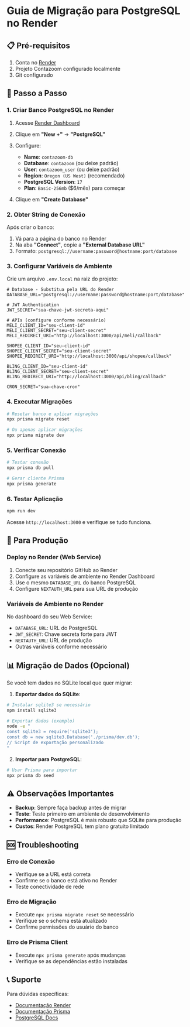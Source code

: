 # Guia de Migração para PostgreSQL no Render

## 📋 Pré-requisitos

1. Conta no [Render](https://render.com)
2. Projeto Contazoom configurado localmente
3. Git configurado

## 🚀 Passo a Passo

### 1. Criar Banco PostgreSQL no Render

1. Acesse [Render Dashboard](https://dashboard.render.com)
2. Clique em **"New +"** → **"PostgreSQL"**
3. Configure:
   - **Name**: `contazoom-db`
   - **Database**: `contazoom` (ou deixe padrão)
   - **User**: `contazoom_user` (ou deixe padrão)
   - **Region**: `Oregon (US West)` (recomendado)
   - **PostgreSQL Version**: `17`
   - **Plan**: `Basic-256mb` ($6/mês) para começar

4. Clique em **"Create Database"**

### 2. Obter String de Conexão

Após criar o banco:

1. Vá para a página do banco no Render
2. Na aba **"Connect"**, copie a **"External Database URL"**
3. Formato: `postgresql://username:password@hostname:port/database`

### 3. Configurar Variáveis de Ambiente

Crie um arquivo `.env.local` na raiz do projeto:

```env
# Database - Substitua pela URL do Render
DATABASE_URL="postgresql://username:password@hostname:port/database"

# JWT Authentication
JWT_SECRET="sua-chave-jwt-secreta-aqui"

# APIs (configure conforme necessário)
MELI_CLIENT_ID="seu-client-id"
MELI_CLIENT_SECRET="seu-client-secret"
MELI_REDIRECT_URI="http://localhost:3000/api/meli/callback"

SHOPEE_CLIENT_ID="seu-client-id"
SHOPEE_CLIENT_SECRET="seu-client-secret"
SHOPEE_REDIRECT_URI="http://localhost:3000/api/shopee/callback"

BLING_CLIENT_ID="seu-client-id"
BLING_CLIENT_SECRET="seu-client-secret"
BLING_REDIRECT_URI="http://localhost:3000/api/bling/callback"

CRON_SECRET="sua-chave-cron"
```

### 4. Executar Migrações

```bash
# Resetar banco e aplicar migrações
npx prisma migrate reset

# Ou apenas aplicar migrações
npx prisma migrate dev
```

### 5. Verificar Conexão

```bash
# Testar conexão
npx prisma db pull

# Gerar cliente Prisma
npx prisma generate
```

### 6. Testar Aplicação

```bash
npm run dev
```

Acesse `http://localhost:3000` e verifique se tudo funciona.

## 🔧 Para Produção

### Deploy no Render (Web Service)

1. Conecte seu repositório GitHub ao Render
2. Configure as variáveis de ambiente no Render Dashboard
3. Use o mesmo `DATABASE_URL` do banco PostgreSQL
4. Configure `NEXTAUTH_URL` para sua URL de produção

### Variáveis de Ambiente no Render

No dashboard do seu Web Service:

- `DATABASE_URL`: URL do PostgreSQL
- `JWT_SECRET`: Chave secreta forte para JWT
- `NEXTAUTH_URL`: URL de produção
- Outras variáveis conforme necessário

## 📊 Migração de Dados (Opcional)

Se você tem dados no SQLite local que quer migrar:

1. **Exportar dados do SQLite**:
```bash
# Instalar sqlite3 se necessário
npm install sqlite3

# Exportar dados (exemplo)
node -e "
const sqlite3 = require('sqlite3');
const db = new sqlite3.Database('./prisma/dev.db');
// Script de exportação personalizado
"
```

2. **Importar para PostgreSQL**:
```bash
# Usar Prisma para importar
npx prisma db seed
```

## ⚠️ Observações Importantes

- **Backup**: Sempre faça backup antes de migrar
- **Teste**: Teste primeiro em ambiente de desenvolvimento
- **Performance**: PostgreSQL é mais robusto que SQLite para produção
- **Custos**: Render PostgreSQL tem plano gratuito limitado

## 🆘 Troubleshooting

### Erro de Conexão
- Verifique se a URL está correta
- Confirme se o banco está ativo no Render
- Teste conectividade de rede

### Erro de Migração
- Execute `npx prisma migrate reset` se necessário
- Verifique se o schema está atualizado
- Confirme permissões do usuário do banco

### Erro de Prisma Client
- Execute `npx prisma generate` após mudanças
- Verifique se as dependências estão instaladas

## 📞 Suporte

Para dúvidas específicas:
- [Documentação Render](https://render.com/docs)
- [Documentação Prisma](https://www.prisma.io/docs)
- [PostgreSQL Docs](https://www.postgresql.org/docs/)
